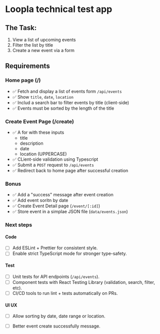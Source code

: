 # Loopla technical test app

## The Task:

1. View a list of upcoming events
2. Filter the list by title
3. Create a new event via a form

## Requirements

### Home page (/)

- ✅ Fetch and display a list of events form `/api/events`
- ✅ Show `title`, `date`, `location`
- ✅ Includ a search bar to filter events by title (client-side)
- ✅ Events must be sorted by the length of the title

### Create Event Page (/create)

- ✅ A for with these inputs
    - title
    - description
    - date
    - location (UPPERCASE)
- ✅ CLient-side validation using Typescript
- ✅ Submit a `POST` request to `/api/events`
- ✅ Redirect back to home page after successful creation

### Bonus

- ✅ Add a "success" message after event creation
- ✅ Add event soritn by date
- ✅ Create Event Detail page (`/event/[:id]`)
- ✅ Store event in a simplae JSON file (`data/events.json`) 


### Next steps

#### Code
- [ ] Add ESLint + Prettier for consistent style.
- [ ] Enable strict TypeScript mode for stronger type-safety.

#### Test
- [ ] Unit tests for API endpoints (`/api/events`).
- [ ] Component tests with React Testing Library (validation, search, filter, etc).
- [ ] CI/CD tools to run lint + tests automatically on PRs.

#### UI UX
- [ ] Allow sorting by date, date range or location.
- [ ] Better event create successfully message.


